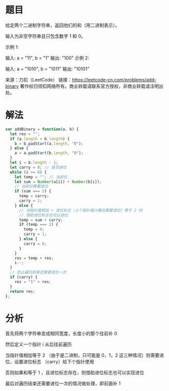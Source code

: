 
# 题目

给定两个二进制字符串，返回他们的和（用二进制表示）。

输入为非空字符串且只包含数字 1 和 0。

示例 1:

输入: a = "11", b = "1"
输出: "100"
示例 2:

输入: a = "1010", b = "1011"
输出: "10101"

来源：力扣（LeetCode）
链接：https://leetcode-cn.com/problems/add-binary
著作权归领扣网络所有。商业转载请联系官方授权，非商业转载请注明出处。

# 解法

```javascript
var addBinary = function(a, b) {
  let res = "";
  if (a.length > b.length) {
    b = b.padStart(a.length, "0");
  } else {
    a = a.padStart(b.length, "0");
  }
  let i = b.length - 1;
  let carry = 0; // 是否进位
  while (i >= 0) {
    let temp = ""; // 当前位
    let sum = Number(a[i]) + Number(b[i]);
    // 当前位需要进位
    if (sum === 2) {
      temp = carry;
      carry = 1;
    } else {
      // 当指针值相加 + 进位标志（上个指针值计算后需要进位）等于 2 时
      // 借助进位标志也可以进位
      temp = sum + carry;
      if (temp === 2) {
        temp = 0;
        carry = 1;
      } else {
        carry = 0;
      }
    }
    res = temp + res;
    i--;
  }
  // 防止遍历结束还需要进位一次
  if (carry) {
    res = "1" + res;
  }
  return res;
};
```

# 分析

首先将两个字符串变成相同宽度，长度小的那个往前补 0

然后定义一个指针 i 从后往前遍历

当指针值相加等于 2 （由于是二进制，只可能是 0，1，2 这三种情况）则需要进位，设置进位标志 （carry）给下个指针使用

否则如果和等于 1 ，且进位标志存在，则借助进位标志也可以实现进位

最后对遍历结束还需要进位一次的情况做处理，即前面补 1
